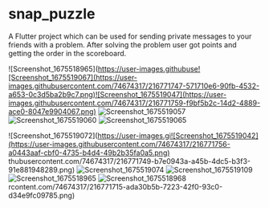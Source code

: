 # snap_puzzle

A Flutter project which can be used for sending private messages to your friends with a problem. After solving the problem user got points and getting the order in the scoreboard.



![Screenshot_1675518965](https://user-images.githubuse![Screenshot_1675519067](https://user-images.githubusercontent.com/74674317/216771747-571710e6-90fb-4532-a653-0c3d5ba2b9c7.png)![Screenshot_1675519047](https://user-images.githubusercontent.com/74674317/216771759-f9bf5b2c-14d2-4889-ace0-8047e9904067.png)
![Screenshot_1675519057](https://user-images.githubusercontent.com/74674317/216771760-414c6686-a455-44b7-81b6-e444b8924053.png)
![Screenshot_1675519060](https://user-images.githubusercontent.com/74674317/216771761-23659380-f8c0-4895-b024-2cccdc80dee4.png)
![Screenshot_1675519065](https://user-images.githubusercontent.com/74674317/216771762-ca05c28f-b3ba-48a4-a256-5b91102e1e9f.png)

![Screenshot_1675519072](https://user-images.gi![Screenshot_1675519042](https://user-images.githubusercontent.com/74674317/216771756-a0443aaf-cbf0-4735-b4d4-49b2b35fa0a5.png)
thubusercontent.com/74674317/216771749-b7e0943a-a45b-4dc5-b3f3-91e881948289.png)
![Screenshot_1675519074](https://user-images.githubusercontent.com/74674317/216771750-6c37f34f-e153-4e05-b357-09b67f245271.png)
![Screenshot_1675519109](https://user-images.githubusercontent.com/74674317/216771751-511472b0-cbf6-48f6-99e6-e67edab7016c.png)
![Screenshot_1675518965](https://user-images.githubusercontent.com/74674317/216771752-bb1d9653-f7c6-47e9-8bd6-f8a78c0fe129.png)
![Screenshot_1675518968](https://user-images.githubusercontent.com/74674317/216771754-356491db-76ea-40dd-9268-7ac9cb592cc6.png)
rcontent.com/74674317/216771715-ada30b5b-7223-42f0-93c0-d34e9fc09785.png)
